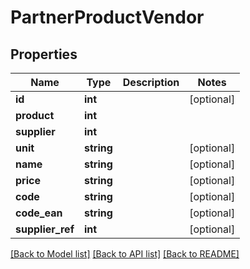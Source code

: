 # PartnerProductVendor

## Properties
Name | Type | Description | Notes
------------ | ------------- | ------------- | -------------
**id** | **int** |  | [optional] 
**product** | **int** |  | 
**supplier** | **int** |  | 
**unit** | **string** |  | [optional] 
**name** | **string** |  | [optional] 
**price** | **string** |  | [optional] 
**code** | **string** |  | [optional] 
**code_ean** | **string** |  | [optional] 
**supplier_ref** | **int** |  | [optional] 

[[Back to Model list]](../README.md#documentation-for-models) [[Back to API list]](../README.md#documentation-for-api-endpoints) [[Back to README]](../README.md)


